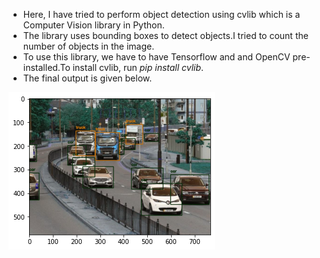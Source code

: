 * Here, I have tried to perform object detection using cvlib which is a Computer Vision library in Python. <br>
* The library uses bounding boxes to detect objects.I tried to count the number of objects in the image. <br>
* To use this library, we have to have Tensorflow and and OpenCV pre-installed.To install cvlib, run _pip install cvlib_. <br>
* The final output is given below.

![](object_detection.png?align=center)

